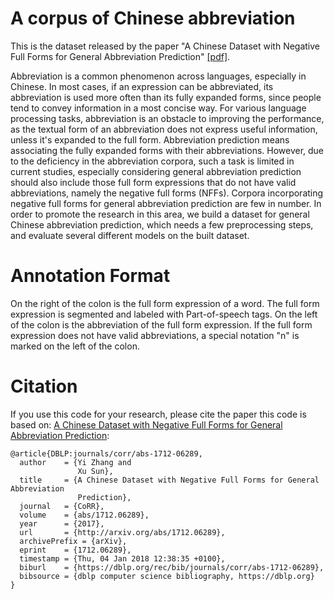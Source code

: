 # A corpus of Chinese abbreviation

This is the dataset released by the paper "A Chinese Dataset with Negative Full Forms for General Abbreviation Prediction" [[pdf]](https://arxiv.org/pdf/1712.06289.pdf).

Abbreviation is a common phenomenon across languages, especially in Chinese. In most cases, if an expression can be abbreviated, its abbreviation is used more often than its fully expanded forms, since people tend to convey information in a most concise way. For various language processing tasks, abbreviation is an obstacle to improving the performance, as the textual form of an abbreviation does not express useful information, unless it's expanded to the full form. Abbreviation prediction means associating the fully expanded forms with their abbreviations. However, due to the deficiency in the abbreviation corpora, such a task is limited in current studies, especially considering general abbreviation prediction should also include those full form expressions that do not have valid abbreviations, namely the negative full forms (NFFs). Corpora incorporating negative full forms for general abbreviation prediction are few in number. In order to promote the research in this area, we build a dataset for general Chinese abbreviation prediction, which needs a few preprocessing steps, and evaluate several different models on the built dataset.

# Annotation Format
On the right of the colon is the full form expression of a word. The full form expression is segmented and labeled with Part-of-speech tags. On the left of the colon is the abbreviation of the full form expression. If the full form expression does not have valid abbreviations, a special notation "n" is marked on the left of the colon.

# Citation
If you use this code for your research, please cite the paper this code is based on: <a href="https://arxiv.org/pdf/1712.06289.pdf">A Chinese Dataset with Negative Full Forms for General Abbreviation Prediction</a>:
```
@article{DBLP:journals/corr/abs-1712-06289,
  author    = {Yi Zhang and
               Xu Sun},
  title     = {A Chinese Dataset with Negative Full Forms for General Abbreviation
               Prediction},
  journal   = {CoRR},
  volume    = {abs/1712.06289},
  year      = {2017},
  url       = {http://arxiv.org/abs/1712.06289},
  archivePrefix = {arXiv},
  eprint    = {1712.06289},
  timestamp = {Thu, 04 Jan 2018 12:38:35 +0100},
  biburl    = {https://dblp.org/rec/bib/journals/corr/abs-1712-06289},
  bibsource = {dblp computer science bibliography, https://dblp.org}
}
```
